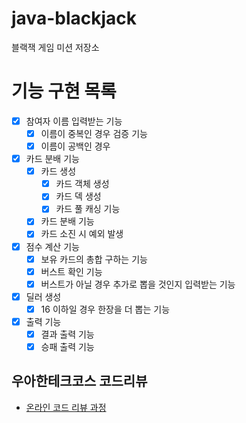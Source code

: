 # java-blackjack
블랙잭 게임 미션 저장소

# 기능 구현 목록
- [x] 참여자 이름 입력받는 기능  
    - [x] 이름이 중복인 경우 검증 기능
    - [x] 이름이 공백인 경우
    
- [x] 카드 분배 기능 
    - [x] 카드 생성 
        - [x] 카드 객체 생성
        - [x] 카드 덱 생성 
        - [x] 카드 풀 캐싱 기능 
    - [x] 카드 분배 기능 
    - [x] 카드 소진 시 예외 발생
    
- [x] 점수 계산 기능
    - [x] 보유 카드의 총합 구하는 기능 
    - [x] 버스트 확인 기능
    - [x] 버스트가 아닐 경우 추가로 뽑을 것인지 입력받는 기능
    
- [x] 딜러 생성
    - [x] 16 이하일 경우 한장을 더 뽑는 기능   
    
- [x] 출력 기능
    - [x] 결과 출력 기능
    - [x] 승패 출력 기능 

## 우아한테크코스 코드리뷰
* [온라인 코드 리뷰 과정](https://github.com/woowacourse/woowacourse-docs/blob/master/maincourse/README.md)